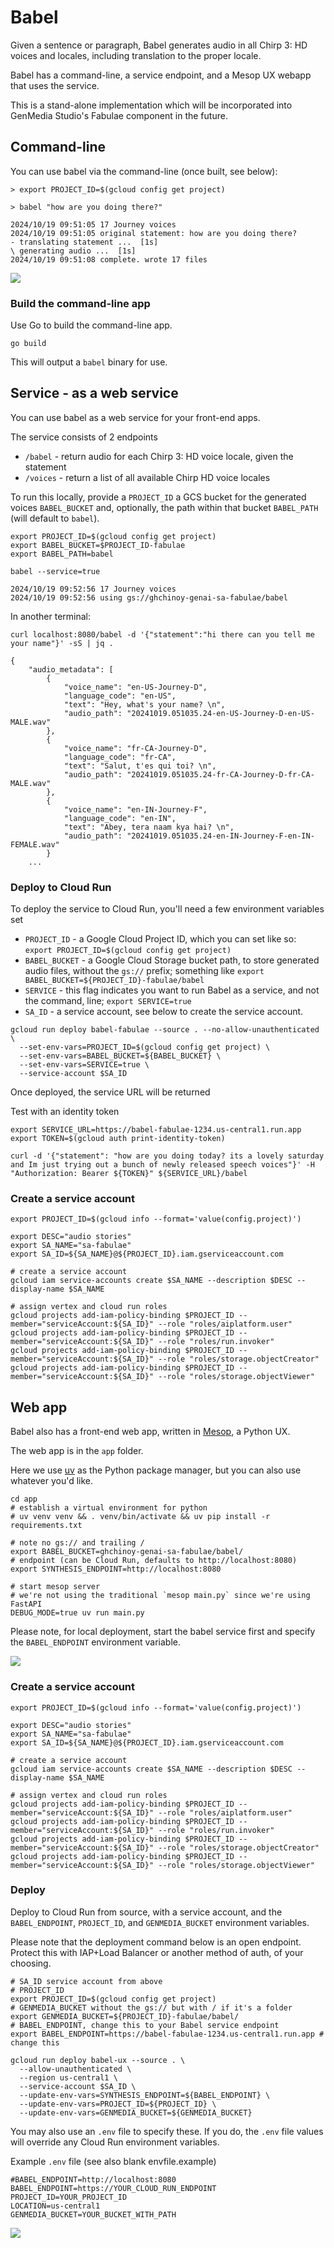 # Babel

Given a sentence or paragraph, Babel generates audio in all Chirp 3: HD voices and locales, including translation to the proper locale.

Babel has a command-line, a service endpoint, and a Mesop UX webapp that uses the service.

This is a stand-alone implementation which will be incorporated into GenMedia Studio's Fabulae component in the future.


## Command-line

You can use babel via the command-line (once built, see below):

```
> export PROJECT_ID=$(gcloud config get project)

> babel "how are you doing there?"

2024/10/19 09:51:05 17 Journey voices
2024/10/19 09:51:05 original statement: how are you doing there?
- translating statement ...  [1s]
\ generating audio ...  [1s]
2024/10/19 09:51:08 complete. wrote 17 files
```

![](./assets/babel.gif)


### Build the command-line app

Use Go to build the command-line app.

```
go build
```

This will output a `babel` binary for use.


## Service - as a web service

You can use babel as a web service for your front-end apps.

The service consists of 2 endpoints

* `/babel` - return audio for each Chirp 3: HD voice locale, given the statement
* `/voices` - return a list of all available Chirp HD voice locales


To run this locally, provide a `PROJECT_ID` a GCS bucket for the generated voices `BABEL_BUCKET` and, optionally, the path within that bucket `BABEL_PATH` (will default to `babel`).


```
export PROJECT_ID=$(gcloud config get project)
export BABEL_BUCKET=$PROJECT_ID-fabulae
export BABEL_PATH=babel

babel --service=true

2024/10/19 09:52:56 17 Journey voices
2024/10/19 09:52:56 using gs://ghchinoy-genai-sa-fabulae/babel
```

In another terminal: 
```
curl localhost:8080/babel -d '{"statement":"hi there can you tell me your name"}' -sS | jq .

{
    "audio_metadata": [
        {
            "voice_name": "en-US-Journey-D",
            "language_code": "en-US",
            "text": "Hey, what's your name? \n",
            "audio_path": "20241019.051035.24-en-US-Journey-D-en-US-MALE.wav"
        },
        {
            "voice_name": "fr-CA-Journey-D",
            "language_code": "fr-CA",
            "text": "Salut, t'es qui toi? \n",
            "audio_path": "20241019.051035.24-fr-CA-Journey-D-fr-CA-MALE.wav"
        },
        {
            "voice_name": "en-IN-Journey-F",
            "language_code": "en-IN",
            "text": "Abey, tera naam kya hai? \n",
            "audio_path": "20241019.051035.24-en-IN-Journey-F-en-IN-FEMALE.wav"
        }
    ...

```

### Deploy to Cloud Run

To deploy the service to Cloud Run, you'll need a few environment variables set

* `PROJECT_ID` - a Google Cloud Project ID, which you can set like so: `export PROJECT_ID=$(gcloud config get project)`
* `BABEL_BUCKET` - a Google Cloud Storage bucket path, to store generated audio files, without the `gs://` prefix; something like `export BABEL_BUCKET=${PROJECT_ID}-fabulae/babel`
* `SERVICE` - this flag indicates you want to run Babel as a service, and not the command, line; `export SERVICE=true`
* `SA_ID` - a service account, see below to create the service account.

```
gcloud run deploy babel-fabulae --source . --no-allow-unauthenticated \
  --set-env-vars=PROJECT_ID=$(gcloud config get project) \
  --set-env-vars=BABEL_BUCKET=${BABEL_BUCKET} \
  --set-env-vars=SERVICE=true \
  --service-account $SA_ID
```

Once deployed, the service URL will be returned

Test with an identity token

```
export SERVICE_URL=https://babel-fabulae-1234.us-central1.run.app
export TOKEN=$(gcloud auth print-identity-token)

curl -d '{"statement": "how are you doing today? its a lovely saturday and Im just trying out a bunch of newly released speech voices"}' -H "Authorization: Bearer ${TOKEN}" ${SERVICE_URL}/babel
```


### Create a service account


```
export PROJECT_ID=$(gcloud info --format='value(config.project)')

export DESC="audio stories"
export SA_NAME="sa-fabulae"
export SA_ID=${SA_NAME}@${PROJECT_ID}.iam.gserviceaccount.com

# create a service account
gcloud iam service-accounts create $SA_NAME --description $DESC --display-name $SA_NAME

# assign vertex and cloud run roles
gcloud projects add-iam-policy-binding $PROJECT_ID --member="serviceAccount:${SA_ID}" --role "roles/aiplatform.user" 
gcloud projects add-iam-policy-binding $PROJECT_ID --member="serviceAccount:${SA_ID}" --role "roles/run.invoker"
gcloud projects add-iam-policy-binding $PROJECT_ID --member="serviceAccount:${SA_ID}" --role "roles/storage.objectCreator"
gcloud projects add-iam-policy-binding $PROJECT_ID --member="serviceAccount:${SA_ID}" --role "roles/storage.objectViewer"
```


## Web app

Babel also has a front-end web app, written in [Mesop](https://mesop-dev.github.io/mesop/), a Python UX.

The web app is in the `app` folder.

Here we use [uv](https://github.com/astral-sh/uv) as the Python package manager, but you can also use whatever you'd like.


```
cd app
# establish a virtual environment for python
# uv venv venv && . venv/bin/activate && uv pip install -r requirements.txt

# note no gs:// and trailing /
export BABEL_BUCKET=ghchinoy-genai-sa-fabulae/babel/ 
# endpoint (can be Cloud Run, defaults to http://localhost:8080)
export SYNTHESIS_ENDPOINT=http://localhost:8080

# start mesop server
# we're not using the traditional `mesop main.py` since we're using FastAPI
DEBUG_MODE=true uv run main.py
```

Please note, for local deployment, start the babel service first and specify the `BABEL_ENDPOINT` environment variable.


![](./assets/babel_01.png)


### Create a service account


```
export PROJECT_ID=$(gcloud info --format='value(config.project)')

export DESC="audio stories"
export SA_NAME="sa-fabulae"
export SA_ID=${SA_NAME}@${PROJECT_ID}.iam.gserviceaccount.com

# create a service account
gcloud iam service-accounts create $SA_NAME --description $DESC --display-name $SA_NAME

# assign vertex and cloud run roles
gcloud projects add-iam-policy-binding $PROJECT_ID --member="serviceAccount:${SA_ID}" --role "roles/aiplatform.user" 
gcloud projects add-iam-policy-binding $PROJECT_ID --member="serviceAccount:${SA_ID}" --role "roles/run.invoker"
gcloud projects add-iam-policy-binding $PROJECT_ID --member="serviceAccount:${SA_ID}" --role "roles/storage.objectCreator"
gcloud projects add-iam-policy-binding $PROJECT_ID --member="serviceAccount:${SA_ID}" --role "roles/storage.objectViewer"
```

### Deploy

Deploy to Cloud Run from source, with a service account, and the `BABEL_ENDPOINT`, `PROJECT_ID`, and `GENMEDIA_BUCKET` environment variables.

Please note that the deployment command below is an open endpoint. Protect this with IAP+Load Balancer or another method of auth, of your choosing.


```
# SA_ID service account from above
# PROJECT_ID
export PROJECT_ID=$(gcloud config get project)
# GENMEDIA_BUCKET without the gs:// but with / if it's a folder
export GENMEDIA_BUCKET=${PROJECT_ID}-fabulae/babel/
# BABEL_ENDPOINT, change this to your Babel service endpoint
export BABEL_ENDPOINT=https://babel-fabulae-1234.us-central1.run.app # change this

gcloud run deploy babel-ux --source . \
  --allow-unauthenticated \
  --region us-central1 \
  --service-account $SA_ID \
  --update-env-vars=SYNTHESIS_ENDPOINT=${BABEL_ENDPOINT} \
  --update-env-vars=PROJECT_ID=${PROJECT_ID} \
  --update-env-vars=GENMEDIA_BUCKET=${GENMEDIA_BUCKET}
```

You may also use an `.env` file to specify these. If you do, the `.env` file values will override any Cloud Run environment variables.

Example `.env` file (see also blank envfile.example)


```
#BABEL_ENDPOINT=http://localhost:8080
BABEL_ENDPOINT=https://YOUR_CLOUD_RUN_ENDPOINT
PROJECT_ID=YOUR_PROJECT_ID
LOCATION=us-central1
GENMEDIA_BUCKET=YOUR_BUCKET_WITH_PATH
```

![](./assets/architecture.png)
